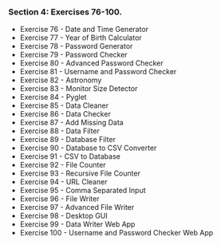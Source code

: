 ### Section 4: Exercises 76-100.
* Exercise 76 - Date and Time Generator
* Exercise 77 - Year of Birth Calculator
* Exercise 78 - Password Generator
* Exercise 79 - Password Checker
* Exercise 80 - Advanced Password Checker
* Exercise 81 - Username and Password Checker
* Exercise 82 - Astronomy
* Exercise 83 - Monitor Size Detector
* Exercise 84 - Pyglet
* Exercise 85 - Data Cleaner
* Exercise 86 - Data Checker
* Exercise 87 - Add Missing Data
* Exercise 88 - Data Filter
* Exercise 89 - Database Filter
* Exercise 90 - Database to CSV Converter
* Exercise 91 - CSV to Database
* Exercise 92 - File Counter
* Exercise 93 - Recursive File Counter
* Exercise 94 - URL Cleaner
* Exercise 95 - Comma Separated Input
* Exercise 96 - File Writer
* Exercise 97 - Advanced File Writer
* Exercise 98 - Desktop GUI
* Exercise 99 - Data Writer Web App
* Exercise 100 - Username and Password Checker Web App
